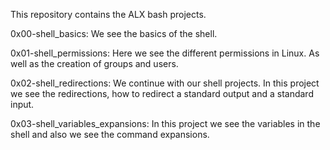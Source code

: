 This repository contains the ALX bash projects. 

0x00-shell_basics: We see the basics of the shell.

0x01-shell_permissions: Here we see the different permissions in Linux. As well as the creation of groups and users.

0x02-shell_redirections: We continue with our shell projects. In this project we see the redirections, how to redirect a standard output and a standard input.

0x03-shell_variables_expansions: In this project we see the variables in the shell and also we see the command expansions.
